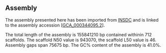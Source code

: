 **Assembly**
--------

The assembly presented here has been imported from [INSDC](http://www.insdc.org) and is linked to the assembly accession [[GCA\_000344095.2](http://www.ebi.ac.uk/ena/data/view/GCA_000344095.2)].

The total length of the assembly is 155841210 bp contained withinin 712 scaffolds.
The scaffold N50 value is 943070, the scaffold L50 value is 46.
Assembly gaps span 75675 bp. The GC% content of the assembly is 41.0%.
